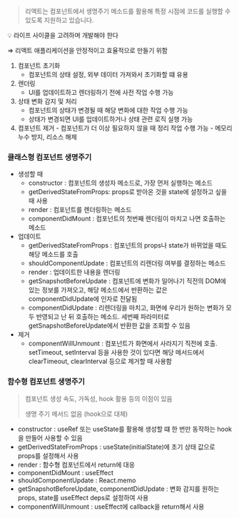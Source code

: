 > 리액트는 컴포넌트에서 생명주기 메소드를 활용해 특정 시점에 코드를 실행할 수 있도록 지원하고 있습니다.

<aside>
💡 라이프 사이클을 고려하며 개발해야 한다

⇒ 리액트 애플리케이션을 안정적이고 효율적으로 만들기 위함

1. 컴포넌트 초기화
   - 컴포넌트의 상태 설정, 외부 데이터 가져와서 초기화할 떄 유용
2. 렌더링
   - UI를 업데이트하고 렌더링하기 전에 사전 작업 수행 가능
3. 상태 변화 감지 및 처리
   - 컴포넌트의 상태가 변경될 때 해당 변화에 대한 작업 수행 가능
   - 상태가 변경되면 UI를 업데이트하거나 상태 관련 로직 실행 가능
4. 컴포넌트 제거 - 컴포넌트가 더 이상 필요하지 않을 때 정리 작업 수행 가능 - 메모리 누수 방지, 리소스 해제
</aside>

### 클래스형 컴포넌트 생명주기

- 생성할 때
  - constructor : 컴포넌트의 생성자 메소드로, 가장 먼저 실행하는 메소드
  - getDerivedStateFromProps: props로 받아온 것을 state에 설정하고 싶을 때 사용
  - render : 컴포넌트를 렌더링하는 메소드
  - componentDidMount : 컴포넌트의 첫번째 렌더링이 마치고 나면 호출하는 메소드
- 업데이트
  - getDerivedStateFromProps : 컴포넌트의 props나 state가 바뀌었을 때도 해당 메소드를 호출
  - shouldComponentUpdate : 컴포넌트의 리렌더링 여부를 결정하는 메소드
  - render : 업데이트한 내용을 렌더링
  - getSnapshotBeforeUpdate : 컴포넌트에 변화가 일어나기 직전의 DOM에 있는 정보를 가져오고, 해당 메소드에서 반환하는 값은 componentDidUpdate에 인자로 전달됨
  - componentDidUpdate : 리렌더링을 마치고, 화면에 우리가 원하는 변화가 모두 반영되고 난 뒤 호출하는 메소드. 세번째 파라미터로 getSnapshotBeforeUpdate에서 반환한 값을 조회할 수 있음
- 제거
  - componentWillUnmount : 컴포넌트가 화면에서 사라지기 직전에 호출. setTimeout, setInterval 등을 사용한 것이 있다면 해당 메서드에서 clearTimeout, clearInterval 등으로 제거할 때 사용함

### 함수형 컴포넌트 생명주기

> 컴포넌트 생성 속도, 가독성, hook 활용 등의 이점이 있음
>
> 생명 주기 메서드 없음 (hook으로 대체)

- constructor : useRef 또는 useState를 활용해 생성할 떄 한 번만 동작하는 hook을 만들어 사용할 수 있음
- getDerivedStateFromProps : useState(initialState)에 초기 상태 값으로 props를 설정해서 사용
- render : 함수형 컴포넌트에서 return에 대응
- componentDidMount : useEffect
- shouldComponentUpdate : React.memo
- getSnapshotBeforeUpdate, componentDidUpdate : 변화 감지를 원하는 props, state를 useEffect deps로 설정하여 사용
- componentWillUnmount : useEffect에 callback을 return해서 사용
